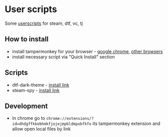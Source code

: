 # User scripts

Some [userscripts](https://en.wikipedia.org/wiki/Userscript) for steam, dtf, vc, tj

## How to install

- install tampermonkey for your browser - [google chrome](https://chrome.google.com/webstore/detail/tampermonkey/dhdgffkkebhmkfjojejmpbldmpobfkfo?hl=en), [other browsers](https://www.tampermonkey.net/?ext=dhdg&browser=chrome)
- install necessary script via "Quick Install" section

## Scripts

- dtf-dark-theme - [install link](dtf-dark-theme/dtf-dark-theme.user.js)
- steam-spy - [install link](steam-spy/steam-spy.user.js)

## Development

- In chrome go to `chrome://extensions/?id=dhdgffkkebhmkfjojejmpbldmpobfkfo` its tampermonkey extension and allow open local files by link

